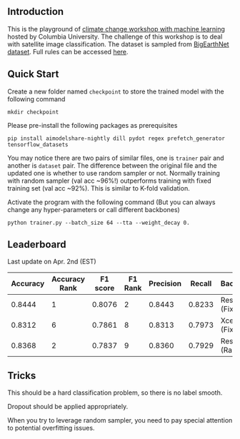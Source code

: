 ## Introduction

This is the playground of [climate change workshop with machine learning](https://www.modelshare.org/detail/model:1535#) hosted by Columbia University. The challenge of this workshop is to deal with satellite image classification. The dataset is sampled from [BigEarthNet dataset](https://bigearth.net/). Full rules can be accessed [here](https://drive.google.com/file/d/1xAU_2IvoTVgmfwSGQ4lnvL68Tp520oHx/view).



## Quick Start

Create a new folder named `checkpoint` to store the trained model with the following command

```
mkdir checkpoint
```

Please pre-install the following packages as prerequisites

```
pip install aimodelshare-nightly dill pydot regex prefetch_generator tensorflow_datasets
```

You may notice there are two pairs of similar files, one is `trainer` pair and another is `dataset` pair. The difference between the original file and the updated one is whether to use random sampler or not. Normally training with random sampler (val acc ~96%!) outperforms training with fixed training set (val acc ~92%). This is similar to K-fold validation.

Activate the program with the following command (But you can always change any hyper-parameters or call different backbones)

```
python trainer.py --batch_size 64 --tta --weight_decay 0.
```



## Leaderboard

Last update on Apr. 2nd (EST)

| Accuracy | Accuracy Rank | F1 score | F1 Rank | Precision | Recall | Backbone          |
| -------- | ------------- | -------- | ------- | --------- | ------ | ----------------- |
| 0.8444   | 1             | 0.8076   | 2       | 0.8443    | 0.8233 | ResNet50 (Fixed)  |
| 0.8312   | 6             | 0.7861   | 8       | 0.8313    | 0.7973 | Xception (Fixed)  |
| 0.8368   | 2             | 0.7837   | 9       | 0.8360    | 0.7929 | ResNet50 (Random) |



## Tricks

This should be a hard classification problem, so there is no label smooth.

Dropout should be applied appropriately.

When you try to leverage random sampler, you need to pay special attention to potential overfitting issues.
